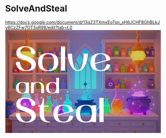 # SolveAndSteal
https://docs.google.com/document/d/13qZ3TXmxEoTsn_xH6JCHF8GhBLkJy8CzZFw7OT3xR98/edit?tab=t.0
<img src="logo.png">
